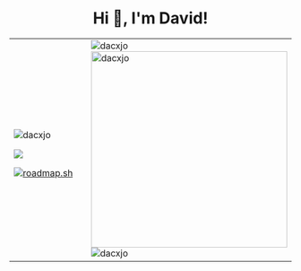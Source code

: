 <h1 align="center">Hi 👋, I'm David!</h1>
<table>
  <tr>
    <td width="350px">
      <div>
        <p align="left">
          <img src="https://komarev.com/ghpvc/?username=dacxjo&label=Profile%20views&color=0e75b6&style=flat" alt="dacxjo" />
        </p>
        <p align="left">
          <img src="https://www.codewars.com/users/dacxjo/badges/small" />
        </p>
        <a href="https://roadmap.sh">
          <img src="https://api.roadmap.sh/v1-badge/tall/64abb40714678473bb5dcb8b?variant=light&roadmaps=nodejs%2Creact"       alt="roadmap.sh"/>
        </a>
      </div>
    </td>
    <td>
      <img src="https://github-readme-stats.vercel.app/api/top-langs?username=dacxjo&show_icons=true&locale=en&layout=compact&theme=vue" alt="dacxjo" />
      <img width="350" src="https://github-readme-stats.vercel.app/api?username=dacxjo&show_icons=true&locale=en&theme=vue" alt="dacxjo" />
      <img src="https://github-readme-streak-stats.herokuapp.com/?user=dacxjo&theme=vue" alt="dacxjo" />
    </td>
  </tr>
</table>
